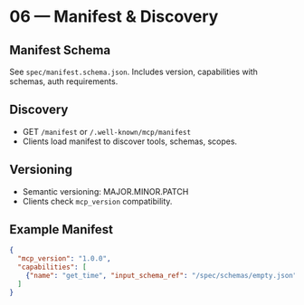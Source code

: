 # 06 — Manifest & Discovery

## Manifest Schema

See `spec/manifest.schema.json`. Includes version, capabilities with schemas, auth requirements.

## Discovery

- GET `/manifest` or `/.well-known/mcp/manifest`
- Clients load manifest to discover tools, schemas, scopes.

## Versioning

- Semantic versioning: MAJOR.MINOR.PATCH
- Clients check `mcp_version` compatibility.

## Example Manifest

```json
{
  "mcp_version": "1.0.0",
  "capabilities": [
    {"name": "get_time", "input_schema_ref": "/spec/schemas/empty.json"}
  ]
}
```